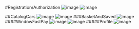 #Registration/Authorization 
![image](https://github.com/avan2urist/MarketPlace/assets/156675394/047b550c-40bd-451d-ae03-dd01b281f044)
![image](https://github.com/avan2urist/MarketPlace/assets/156675394/54265a17-b96f-4364-a6c8-aff8708242fe)

##CatalogCars
![image](https://github.com/avan2urist/MarketPlace/assets/156675394/8fb5b87f-860f-4539-a329-b5af06192d88)
![image](https://github.com/avan2urist/MarketPlace/assets/156675394/834e0267-0bdd-4596-8707-8a47aa0927e7)
###BasketAndSaved
![image](https://github.com/avan2urist/MarketPlace/assets/156675394/a29340ff-7982-42f2-be6f-200b6b62b332)
####WindowFastPay
![image](https://github.com/avan2urist/MarketPlace/assets/156675394/9110b1f6-fdfc-4684-90f8-b267c1333456)
![image](https://github.com/avan2urist/MarketPlace/assets/156675394/334d015b-902f-41a0-bc9a-ca20a1c98b7c)
#####Profile
![image](https://github.com/avan2urist/MarketPlace/assets/156675394/56234097-34bd-4697-b6d0-85d5d3c67c12)




